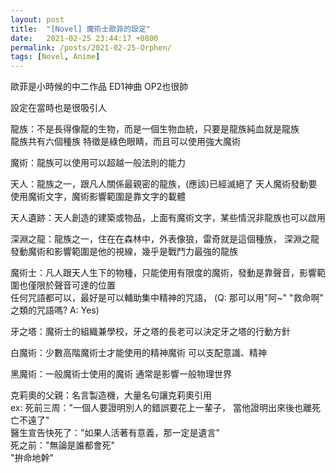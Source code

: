 ```yaml
---
layout: post
title:  "[Novel] 魔術士歐菲的設定"
date:   2021-02-25 23:44:17 +0800
permalink: /posts/2021-02-25-Orphen/
tags: [Novel, Anime]
---
```


歐菲是小時候的中二作品 ED1神曲 OP2也很帥

設定在當時也是很吸引人

龍族：不是長得像龍的生物，而是一個生物血統，只要是龍族純血就是龍族  
    龍族共有六個種族 特徵是綠色眼睛，而且可以使用強大魔術

魔術：龍族可以使用可以超越一般法則的能力

天人：龍族之一，跟凡人關係最親密的龍族，(應該)已經滅絕了 天人魔術發動要使用魔術文字，魔術影響範圍是靠文字的載體

天人遺跡：天人創造的建築或物品，上面有魔術文字，某些情況非龍族也可以啟用

深淵之龍：龍族之一，住在在森林中，外表像狼，雷奇就是這個種族， 深淵之龍發動魔術和影響範圍是他的視線，幾乎是戰鬥力最強的龍族

魔術士：凡人跟天人生下的物種，只能使用有限度的魔術，發動是靠聲音，影響範圍也僅限於聲音可達的位置  
    任何咒語都可以，最好是可以輔助集中精神的咒語， (Q: 那可以用"阿~" "救命啊" 之類的咒語嗎? A: Yes)

牙之塔：魔術士的組織兼學校，牙之塔的長老可以決定牙之塔的行動方針

白魔術：少數高階魔術士才能使用的精神魔術 可以支配意識、精神

黑魔術：一般魔術士使用的魔術 通常是影響一般物理世界

克莉奧的父親：名言製造機，大量名句讓克莉奧引用  
    ex: 死前三周："一個人要證明別人的錯誤要花上一輩子， 當他證明出來後也離死亡不遠了"  
        醫生宣告快死了："如果人活著有意義，那一定是遺言"  
        死之前："無論是誰都會死"  
        "拚命地幹"  